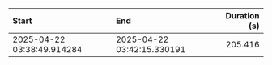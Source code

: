 | Start                      | End                        |   Duration (s) |
|:---------------------------|:---------------------------|---------------:|
| 2025-04-22 03:38:49.914284 | 2025-04-22 03:42:15.330191 |        205.416 |